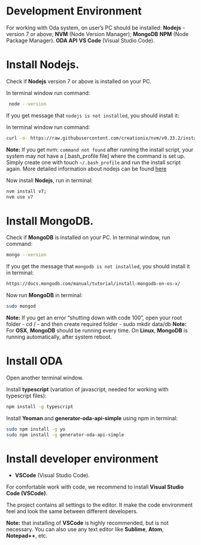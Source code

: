 # Development Environment

For working with Oda system, on user’s PC should be installed:
**Nodejs** - version 7 or above;
**NVM** (Node Version Manager);
**MongoDB**
**NPM** (Node Package Manager).
**ODA API**
**VS Code** (Visual Studio Code).

# Install Nodejs.

Check if **Nodejs** version 7 or above is installed on your PC. 

In terminal window run command:
```bash
 node --version
```
If you get message that `nodejs is not installed`, you should install it:

In terminal window run command:
```bash
curl -o- https://raw.githubusercontent.com/creationix/nvm/v0.33.2/install.sh | bash
```
**Note:** If you get nvm:
`command not found`
after running the install script, your system may not have a [.bash_profile file] where the command is set up.
Simply create one with touch `~/.bash_profile` and run the install script again. 
More detailed information about nodejs can be found [here](https://github.com/creationix/nvm#install-script
) 

Now install **Nodejs**, run in terminal:
```bash
nvm install v7; 
nvm use v7
```

# Install MongoDB.
Check if **MongoDB** is installed on your PC.
In terminal window, run command: 

```bash
mongo --version
```

If you get the message that `mongodb is not installed`, you should install it in terminal:

```bash
https://docs.mongodb.com/manual/tutorial/install-mongodb-on-os-x/
```

Now run **MongoDB** in terminal:
```bash
sudo mongod
```
**Note:** If you get an error “shutting down with code 100”, open your root folder - cd / - and then create required folder - sudo mkdir data/db
**Note:** For **OSX**, **MongoDB** should be running every time. On **Linux**, **MongoDB** is running automatically, after system reboot.

# Install ODA

Open another terminal window.

Install **typescript** (variation of javascript, needed for working with typescript files):

```bash
npm install -g typescript
```

Install **Yeoman** and **generator-oda-api-simple** using npm in terminal:

```bash
sudo npm install -g yo
sudo npm install -g generator-oda-api-simple
```

# Install developer environment
* **VSCode** (Visual Studio Code).

For comfortable work with code, we recommend to install  **Visual Studio Code (VSCode)**.

The project contains all settings to the editor. It make the code environment feel and look the same between different developers. 

**Note:** that installing of **VSCode** is highly recommended, but is not necessary. You can also use any text editor like **Sublime**, **Atom**, **Notepad++**, etc.